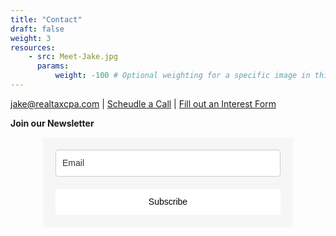 ```yaml
---
title: "Contact"
draft: false
weight: 3
resources:
    - src: Meet-Jake.jpg
      params:
          weight: -100 # Optional weighting for a specific image in this project folder
---
```

[jake@realtaxcpa.com](mailto:jake@realtaxcpa.com) | [Scheudle a Call](google.com) | [Fill out an Interest Form](google.com)

<!---
Jake is a CPA from Birmingham Alabama with more than 6 years of experience working with clients in the real estate industry. He started REALTAX CPA in 2019 with the goal of helping a few friends and family members save taxes on their real estate investments. Word of mouth referrals quickly grew the business to what it is today.
--->
**Join our Newsletter**


<style type="text/css">
  @import url(https://static.mailerlite.com/assets/plugins/groot/modules/includes/groot_fonts/import.css?version=1615816);
</style>
<style type="text/css">
  .ml-form-embedSubmitLoad{display:inline-block;width:20px;height:20px}.sr-only{position:absolute;width:1px;height:1px;padding:0;margin:-1px;overflow:hidden;clip:rect(0,0,0,0);border:0}.ml-form-embedSubmitLoad:after{content:" ";display:block;width:11px;height:11px;margin:1px;border-radius:50%;border:4px solid #fff;border-color:#33333 #33333 #33333 transparent;animation:ml-form-embedSubmitLoad 1.2s linear infinite}@keyframes ml-form-embedSubmitLoad{0%{transform:rotate(0)}100%{transform:rotate(360deg)}}#mlb2-3734737.ml-form-embedContainer{box-sizing:border-box;display:table;margin:0 auto;position:static;width:100%!important}#mlb2-3734737.ml-form-embedContainer button,#mlb2-3734737.ml-form-embedContainer h4,#mlb2-3734737.ml-form-embedContainer p,#mlb2-3734737.ml-form-embedContainer span{text-transform:none!important;letter-spacing:normal!important}#mlb2-3734737.ml-form-embedContainer .ml-form-embedWrapper{background-color:#f6f6f6;border-width:0;border-color:transparent;border-radius:4px;border-style:solid;box-sizing:border-box;display:inline-block!important;margin:0;padding:0;position:relative}#mlb2-3734737.ml-form-embedContainer .ml-form-embedWrapper.embedDefault,#mlb2-3734737.ml-form-embedContainer .ml-form-embedWrapper.embedPopup{width:400px}#mlb2-3734737.ml-form-embedContainer .ml-form-embedWrapper.embedForm{max-width:400px;width:100%}#mlb2-3734737.ml-form-embedContainer .ml-form-align-left{text-align:left}#mlb2-3734737.ml-form-embedContainer .ml-form-align-center{text-align:center}#mlb2-3734737.ml-form-embedContainer .ml-form-align-default{display:table-cell!important;vertical-align:middle!important;text-align:center!important}#mlb2-3734737.ml-form-embedContainer .ml-form-align-right{text-align:right}#mlb2-3734737.ml-form-embedContainer .ml-form-embedWrapper .ml-form-embedHeader img{border-top-left-radius:4px;border-top-right-radius:4px;height:auto;margin:0 auto!important;max-width:100%;width:undefinedpx}#mlb2-3734737.ml-form-embedContainer .ml-form-embedWrapper .ml-form-embedBody,#mlb2-3734737.ml-form-embedContainer .ml-form-embedWrapper .ml-form-successBody{padding:20px 20px 0 20px}#mlb2-3734737.ml-form-embedContainer .ml-form-embedWrapper .ml-form-embedBody.ml-form-embedBodyHorizontal{padding-bottom:0}#mlb2-3734737.ml-form-embedContainer .ml-form-embedWrapper .ml-form-embedBody .ml-form-embedContent,#mlb2-3734737.ml-form-embedContainer .ml-form-embedWrapper .ml-form-successBody .ml-form-successContent{text-align:left;margin:0 0 20px 0}#mlb2-3734737.ml-form-embedContainer .ml-form-embedWrapper .ml-form-embedBody .ml-form-embedContent h4,#mlb2-3734737.ml-form-embedContainer .ml-form-embedWrapper .ml-form-successBody .ml-form-successContent h4{color:#000;font-family:'Open Sans',Arial,Helvetica,sans-serif;font-size:30px;font-weight:400;margin:0 0 10px 0;text-align:left;word-break:break-word}#mlb2-3734737.ml-form-embedContainer .ml-form-embedWrapper .ml-form-embedBody .ml-form-embedContent p,#mlb2-3734737.ml-form-embedContainer .ml-form-embedWrapper .ml-form-successBody .ml-form-successContent p{color:#000;font-family:Ubuntu,sans-serif,serif;font-size:14px;font-weight:400;line-height:20px;margin:0 0 10px 0;text-align:left}#mlb2-3734737.ml-form-embedContainer .ml-form-embedWrapper .ml-form-embedBody .ml-form-embedContent ol,#mlb2-3734737.ml-form-embedContainer .ml-form-embedWrapper .ml-form-embedBody .ml-form-embedContent ul,#mlb2-3734737.ml-form-embedContainer .ml-form-embedWrapper .ml-form-successBody .ml-form-successContent ol,#mlb2-3734737.ml-form-embedContainer .ml-form-embedWrapper .ml-form-successBody .ml-form-successContent ul{color:#000;font-family:Ubuntu,sans-serif,serif;font-size:14px}#mlb2-3734737.ml-form-embedContainer .ml-form-embedWrapper .ml-form-embedBody .ml-form-embedContent ol ol,#mlb2-3734737.ml-form-embedContainer .ml-form-embedWrapper .ml-form-successBody .ml-form-successContent ol ol{list-style-type:lower-alpha}#mlb2-3734737.ml-form-embedContainer .ml-form-embedWrapper .ml-form-embedBody .ml-form-embedContent ol ol ol,#mlb2-3734737.ml-form-embedContainer .ml-form-embedWrapper .ml-form-successBody .ml-form-successContent ol ol ol{list-style-type:lower-roman}#mlb2-3734737.ml-form-embedContainer .ml-form-embedWrapper .ml-form-embedBody .ml-form-embedContent p a,#mlb2-3734737.ml-form-embedContainer .ml-form-embedWrapper .ml-form-successBody .ml-form-successContent p a{color:#000;text-decoration:underline}#mlb2-3734737.ml-form-embedContainer .ml-form-embedWrapper .ml-block-form .ml-field-group{text-align:left!important}#mlb2-3734737.ml-form-embedContainer .ml-form-embedWrapper .ml-block-form .ml-field-group label{margin-bottom:5px;color:#333;font-size:14px;font-family:'Open Sans',Arial,Helvetica,sans-serif;font-weight:700;font-style:normal;text-decoration:none;display:inline-block;line-height:20px}#mlb2-3734737.ml-form-embedContainer .ml-form-embedWrapper .ml-form-embedBody .ml-form-embedContent p:last-child,#mlb2-3734737.ml-form-embedContainer .ml-form-embedWrapper .ml-form-successBody .ml-form-successContent p:last-child{margin:0}#mlb2-3734737.ml-form-embedContainer .ml-form-embedWrapper .ml-form-embedBody form{margin:0;width:100%}#mlb2-3734737.ml-form-embedContainer .ml-form-embedWrapper .ml-form-embedBody .ml-form-checkboxRow,#mlb2-3734737.ml-form-embedContainer .ml-form-embedWrapper .ml-form-embedBody .ml-form-formContent{margin:0 0 20px 0;width:100%}#mlb2-3734737.ml-form-embedContainer .ml-form-embedWrapper .ml-form-embedBody .ml-form-checkboxRow{float:left}#mlb2-3734737.ml-form-embedContainer .ml-form-embedWrapper .ml-form-embedBody .ml-form-formContent.horozintalForm{margin:0;padding:0 0 20px 0;width:100%;height:auto;float:left}#mlb2-3734737.ml-form-embedContainer .ml-form-embedWrapper .ml-form-embedBody .ml-form-fieldRow{margin:0 0 10px 0;width:100%}#mlb2-3734737.ml-form-embedContainer .ml-form-embedWrapper .ml-form-embedBody .ml-form-fieldRow.ml-last-item{margin:0}#mlb2-3734737.ml-form-embedContainer .ml-form-embedWrapper .ml-form-embedBody .ml-form-fieldRow.ml-formfieldHorizintal{margin:0}#mlb2-3734737.ml-form-embedContainer .ml-form-embedWrapper .ml-form-embedBody .ml-form-fieldRow input{background-color:#fff!important;color:#333!important;border-color:#ccc;border-radius:4px!important;border-style:solid!important;border-width:1px!important;font-family:Ubuntu,sans-serif,serif;font-size:14px!important;height:auto;line-height:21px!important;margin-bottom:0;margin-top:0;margin-left:0;margin-right:0;padding:10px 10px!important;width:100%!important;box-sizing:border-box!important;max-width:100%!important}#mlb2-3734737.ml-form-embedContainer .ml-form-embedWrapper .ml-form-embedBody .ml-form-fieldRow input::-webkit-input-placeholder,#mlb2-3734737.ml-form-embedContainer .ml-form-embedWrapper .ml-form-embedBody .ml-form-horizontalRow input::-webkit-input-placeholder{color:#333}#mlb2-3734737.ml-form-embedContainer .ml-form-embedWrapper .ml-form-embedBody .ml-form-fieldRow input::-moz-placeholder,#mlb2-3734737.ml-form-embedContainer .ml-form-embedWrapper .ml-form-embedBody .ml-form-horizontalRow input::-moz-placeholder{color:#333}#mlb2-3734737.ml-form-embedContainer .ml-form-embedWrapper .ml-form-embedBody .ml-form-fieldRow input:-ms-input-placeholder,#mlb2-3734737.ml-form-embedContainer .ml-form-embedWrapper .ml-form-embedBody .ml-form-horizontalRow input:-ms-input-placeholder{color:#333}#mlb2-3734737.ml-form-embedContainer .ml-form-embedWrapper .ml-form-embedBody .ml-form-fieldRow input:-moz-placeholder,#mlb2-3734737.ml-form-embedContainer .ml-form-embedWrapper .ml-form-embedBody .ml-form-horizontalRow input:-moz-placeholder{color:#333}#mlb2-3734737.ml-form-embedContainer .ml-form-embedWrapper .ml-form-embedBody .ml-form-fieldRow textarea,#mlb2-3734737.ml-form-embedContainer .ml-form-embedWrapper .ml-form-embedBody .ml-form-horizontalRow textarea{background-color:#fff!important;color:#333!important;border-color:#ccc!important;border-radius:4px!important;border-style:solid!important;border-width:1px!important;font-family:Ubuntu,sans-serif,serif;font-size:14px!important;height:auto;line-height:21px!important;margin-bottom:0;margin-top:0;padding:10px 10px!important;width:100%!important;box-sizing:border-box!important;max-width:100%!important}#mlb2-3734737.ml-form-embedContainer .ml-form-embedWrapper .ml-form-embedBody .ml-form-checkboxRow .label-description::before,#mlb2-3734737.ml-form-embedContainer .ml-form-embedWrapper .ml-form-embedBody .ml-form-embedPermissions .ml-form-embedPermissionsOptionsCheckbox .label-description::before,#mlb2-3734737.ml-form-embedContainer .ml-form-embedWrapper .ml-form-embedBody .ml-form-fieldRow .custom-checkbox .custom-control-label::before,#mlb2-3734737.ml-form-embedContainer .ml-form-embedWrapper .ml-form-embedBody .ml-form-fieldRow .custom-radio .custom-control-label::before,#mlb2-3734737.ml-form-embedContainer .ml-form-embedWrapper .ml-form-embedBody .ml-form-horizontalRow .custom-checkbox .custom-control-label::before,#mlb2-3734737.ml-form-embedContainer .ml-form-embedWrapper .ml-form-embedBody .ml-form-horizontalRow .custom-radio .custom-control-label::before,#mlb2-3734737.ml-form-embedContainer .ml-form-embedWrapper .ml-form-embedBody .ml-form-interestGroupsRow .ml-form-interestGroupsRowCheckbox .label-description::before{border-color:#ccc!important;background-color:#fff!important}#mlb2-3734737.ml-form-embedContainer .ml-form-embedWrapper .ml-form-embedBody .ml-form-fieldRow input.custom-control-input[type=checkbox]{box-sizing:border-box;padding:0;position:absolute;z-index:-1;opacity:0;margin-top:5px;margin-left:-24px;overflow:visible}#mlb2-3734737.ml-form-embedContainer .ml-form-embedWrapper .ml-form-embedBody .ml-form-checkboxRow .label-description::before,#mlb2-3734737.ml-form-embedContainer .ml-form-embedWrapper .ml-form-embedBody .ml-form-embedPermissions .ml-form-embedPermissionsOptionsCheckbox .label-description::before,#mlb2-3734737.ml-form-embedContainer .ml-form-embedWrapper .ml-form-embedBody .ml-form-fieldRow .custom-checkbox .custom-control-label::before,#mlb2-3734737.ml-form-embedContainer .ml-form-embedWrapper .ml-form-embedBody .ml-form-horizontalRow .custom-checkbox .custom-control-label::before,#mlb2-3734737.ml-form-embedContainer .ml-form-embedWrapper .ml-form-embedBody .ml-form-interestGroupsRow .ml-form-interestGroupsRowCheckbox .label-description::before{border-radius:4px!important}#mlb2-3734737.ml-form-embedContainer .ml-form-embedWrapper .ml-form-embedBody .ml-form-checkboxRow input[type=checkbox]:checked~.label-description::after,#mlb2-3734737.ml-form-embedContainer .ml-form-embedWrapper .ml-form-embedBody .ml-form-embedPermissions .ml-form-embedPermissionsOptionsCheckbox input[type=checkbox]:checked~.label-description::after,#mlb2-3734737.ml-form-embedContainer .ml-form-embedWrapper .ml-form-embedBody .ml-form-fieldRow .custom-checkbox .custom-control-input:checked~.custom-control-label::after,#mlb2-3734737.ml-form-embedContainer .ml-form-embedWrapper .ml-form-embedBody .ml-form-horizontalRow .custom-checkbox .custom-control-input:checked~.custom-control-label::after,#mlb2-3734737.ml-form-embedContainer .ml-form-embedWrapper .ml-form-embedBody .ml-form-interestGroupsRow .ml-form-interestGroupsRowCheckbox input[type=checkbox]:checked~.label-description::after{background-color:#33333;mask-image:url(https://cdn.mailerlite.com/images/default/arrow.svg);-webkit-mask-image:url(https://cdn.mailerlite.com/images/default/arrow.svg)}#mlb2-3734737.ml-form-embedContainer .ml-form-embedWrapper .ml-form-embedBody .ml-form-fieldRow .custom-radio .custom-control-input:checked~.custom-control-label::after{background-color:#33333;mask-image:url(https://cdn.mailerlite.com/images/default/circle.svg);-webkit-mask-image:url(https://cdn.mailerlite.com/images/default/circle.svg)}#mlb2-3734737.ml-form-embedContainer .ml-form-embedWrapper .ml-form-embedBody .ml-form-checkboxRow input[type=checkbox]:checked~.label-description::before,#mlb2-3734737.ml-form-embedContainer .ml-form-embedWrapper .ml-form-embedBody .ml-form-embedPermissions .ml-form-embedPermissionsOptionsCheckbox input[type=checkbox]:checked~.label-description::before,#mlb2-3734737.ml-form-embedContainer .ml-form-embedWrapper .ml-form-embedBody .ml-form-fieldRow .custom-checkbox .custom-control-input:checked~.custom-control-label::before,#mlb2-3734737.ml-form-embedContainer .ml-form-embedWrapper .ml-form-embedBody .ml-form-fieldRow .custom-radio .custom-control-input:checked~.custom-control-label::before,#mlb2-3734737.ml-form-embedContainer .ml-form-embedWrapper .ml-form-embedBody .ml-form-horizontalRow .custom-checkbox .custom-control-input:checked~.custom-control-label::before,#mlb2-3734737.ml-form-embedContainer .ml-form-embedWrapper .ml-form-embedBody .ml-form-horizontalRow .custom-radio .custom-control-input:checked~.custom-control-label::before,#mlb2-3734737.ml-form-embedContainer .ml-form-embedWrapper .ml-form-embedBody .ml-form-interestGroupsRow .ml-form-interestGroupsRowCheckbox input[type=checkbox]:checked~.label-description::before{border-color:#ffff!important;background-color:#ffff!important;color:#33333!important}#mlb2-3734737.ml-form-embedContainer .ml-form-embedWrapper .ml-form-embedBody .ml-form-fieldRow .custom-checkbox .custom-control-label::after,#mlb2-3734737.ml-form-embedContainer .ml-form-embedWrapper .ml-form-embedBody .ml-form-fieldRow .custom-checkbox .custom-control-label::before,#mlb2-3734737.ml-form-embedContainer .ml-form-embedWrapper .ml-form-embedBody .ml-form-fieldRow .custom-radio .custom-control-label::after,#mlb2-3734737.ml-form-embedContainer .ml-form-embedWrapper .ml-form-embedBody .ml-form-fieldRow .custom-radio .custom-control-label::before,#mlb2-3734737.ml-form-embedContainer .ml-form-embedWrapper .ml-form-embedBody .ml-form-horizontalRow .custom-checkbox .custom-control-label::after,#mlb2-3734737.ml-form-embedContainer .ml-form-embedWrapper .ml-form-embedBody .ml-form-horizontalRow .custom-checkbox .custom-control-label::before,#mlb2-3734737.ml-form-embedContainer .ml-form-embedWrapper .ml-form-embedBody .ml-form-horizontalRow .custom-radio .custom-control-label::after,#mlb2-3734737.ml-form-embedContainer .ml-form-embedWrapper .ml-form-embedBody .ml-form-horizontalRow .custom-radio .custom-control-label::before{top:2;box-sizing:border-box}#mlb2-3734737.ml-form-embedContainer .ml-form-embedWrapper .ml-form-embedBody .ml-form-checkboxRow .label-description::after,#mlb2-3734737.ml-form-embedContainer .ml-form-embedWrapper .ml-form-embedBody .ml-form-checkboxRow .label-description::before,#mlb2-3734737.ml-form-embedContainer .ml-form-embedWrapper .ml-form-embedBody .ml-form-embedPermissions .ml-form-embedPermissionsOptionsCheckbox .label-description::after,#mlb2-3734737.ml-form-embedContainer .ml-form-embedWrapper .ml-form-embedBody .ml-form-embedPermissions .ml-form-embedPermissionsOptionsCheckbox .label-description::before{top:0!important;box-sizing:border-box!important}#mlb2-3734737.ml-form-embedContainer .ml-form-embedWrapper .ml-form-embedBody .ml-form-checkboxRow .label-description::after,#mlb2-3734737.ml-form-embedContainer .ml-form-embedWrapper .ml-form-embedBody .ml-form-checkboxRow .label-description::before{top:0!important;box-sizing:border-box!important}#mlb2-3734737.ml-form-embedContainer .ml-form-embedWrapper .ml-form-embedBody .ml-form-interestGroupsRow .ml-form-interestGroupsRowCheckbox .label-description::after{top:3px!important;box-sizing:border-box!important;position:absolute;left:-21px;display:block;width:10px;height:10px;content:""}#mlb2-3734737.ml-form-embedContainer .ml-form-embedWrapper .ml-form-embedBody .ml-form-interestGroupsRow .ml-form-interestGroupsRowCheckbox .label-description::before{top:0!important;box-sizing:border-box!important}#mlb2-3734737.ml-form-embedContainer .ml-form-embedWrapper .ml-form-embedBody .custom-control-label::before{position:absolute;top:4px;left:-24px;display:block;width:16px;height:16px;pointer-events:none;content:"";background-color:#fff;border:#adb5bd solid 1px;border-radius:50%}#mlb2-3734737.ml-form-embedContainer .ml-form-embedWrapper .ml-form-embedBody .custom-control-label::after{position:absolute;top:5px!important;left:-21px;display:block;width:10px;height:10px;content:""}#mlb2-3734737.ml-form-embedContainer .ml-form-embedWrapper .ml-form-embedBody .ml-form-checkboxRow .label-description::before,#mlb2-3734737.ml-form-embedContainer .ml-form-embedWrapper .ml-form-embedBody .ml-form-embedPermissions .ml-form-embedPermissionsOptionsCheckbox .label-description::before,#mlb2-3734737.ml-form-embedContainer .ml-form-embedWrapper .ml-form-embedBody .ml-form-interestGroupsRow .ml-form-interestGroupsRowCheckbox .label-description::before{position:absolute;top:4px;left:-24px;display:block;width:16px;height:16px;pointer-events:none;content:"";background-color:#fff;border:#adb5bd solid 1px;border-radius:50%}#mlb2-3734737.ml-form-embedContainer .ml-form-embedWrapper .ml-form-embedBody .ml-form-embedPermissions .ml-form-embedPermissionsOptionsCheckbox .label-description::after{position:absolute;top:3px!important;left:-21px;display:block;width:10px;height:10px;content:""}#mlb2-3734737.ml-form-embedContainer .ml-form-embedWrapper .ml-form-embedBody .ml-form-checkboxRow .label-description::after{position:absolute;top:3px!important;left:-21px;display:block;width:10px;height:10px;content:""}#mlb2-3734737.ml-form-embedContainer .ml-form-embedWrapper .ml-form-embedBody .custom-radio .custom-control-label::after{background:no-repeat 50%/50% 50%}#mlb2-3734737.ml-form-embedContainer .ml-form-embedWrapper .ml-form-embedBody .custom-checkbox .custom-control-label::after,#mlb2-3734737.ml-form-embedContainer .ml-form-embedWrapper .ml-form-embedBody .ml-form-checkboxRow .label-description::after,#mlb2-3734737.ml-form-embedContainer .ml-form-embedWrapper .ml-form-embedBody .ml-form-embedPermissions .ml-form-embedPermissionsOptionsCheckbox .label-description::after,#mlb2-3734737.ml-form-embedContainer .ml-form-embedWrapper .ml-form-embedBody .ml-form-interestGroupsRow .ml-form-interestGroupsRowCheckbox .label-description::after{background:no-repeat 50%/50% 50%}#mlb2-3734737.ml-form-embedContainer .ml-form-embedWrapper .ml-form-embedBody .ml-form-fieldRow .custom-control,#mlb2-3734737.ml-form-embedContainer .ml-form-embedWrapper .ml-form-embedBody .ml-form-horizontalRow .custom-control{position:relative;display:block;min-height:1.5rem;padding-left:1.5rem}#mlb2-3734737.ml-form-embedContainer .ml-form-embedWrapper .ml-form-embedBody .ml-form-fieldRow .custom-checkbox .custom-control-input,#mlb2-3734737.ml-form-embedContainer .ml-form-embedWrapper .ml-form-embedBody .ml-form-fieldRow .custom-radio .custom-control-input,#mlb2-3734737.ml-form-embedContainer .ml-form-embedWrapper .ml-form-embedBody .ml-form-horizontalRow .custom-checkbox .custom-control-input,#mlb2-3734737.ml-form-embedContainer .ml-form-embedWrapper .ml-form-embedBody .ml-form-horizontalRow .custom-radio .custom-control-input{position:absolute;z-index:-1;opacity:0;box-sizing:border-box;padding:0}#mlb2-3734737.ml-form-embedContainer .ml-form-embedWrapper .ml-form-embedBody .ml-form-fieldRow .custom-checkbox .custom-control-label,#mlb2-3734737.ml-form-embedContainer .ml-form-embedWrapper .ml-form-embedBody .ml-form-fieldRow .custom-radio .custom-control-label,#mlb2-3734737.ml-form-embedContainer .ml-form-embedWrapper .ml-form-embedBody .ml-form-horizontalRow .custom-checkbox .custom-control-label,#mlb2-3734737.ml-form-embedContainer .ml-form-embedWrapper .ml-form-embedBody .ml-form-horizontalRow .custom-radio .custom-control-label{color:#000;font-size:12px!important;font-family:'Open Sans',Arial,Helvetica,sans-serif;line-height:22px;margin-bottom:0;position:relative;vertical-align:top;font-style:normal;font-weight:700}#mlb2-3734737.ml-form-embedContainer .ml-form-embedWrapper .ml-form-embedBody .ml-form-fieldRow .custom-select,#mlb2-3734737.ml-form-embedContainer .ml-form-embedWrapper .ml-form-embedBody .ml-form-horizontalRow .custom-select{background-color:#fff!important;color:#333!important;border-color:#ccc!important;border-radius:4px!important;border-style:solid!important;border-width:1px!important;font-family:Ubuntu,sans-serif,serif;font-size:14px!important;line-height:20px!important;margin-bottom:0;margin-top:0;padding:10px 28px 10px 12px!important;width:100%!important;box-sizing:border-box!important;max-width:100%!important;height:auto;display:inline-block;vertical-align:middle;background:url(https://cdn.mailerlite.com/images/default/dropdown.svg) no-repeat right .75rem center/8px 10px;-webkit-appearance:none;-moz-appearance:none;appearance:none}#mlb2-3734737.ml-form-embedContainer .ml-form-embedWrapper .ml-form-embedBody .ml-form-horizontalRow{height:auto;width:100%;float:left}.ml-form-formContent.horozintalForm .ml-form-horizontalRow .ml-input-horizontal{width:70%;float:left}.ml-form-formContent.horozintalForm .ml-form-horizontalRow .ml-button-horizontal{width:30%;float:left}.ml-form-formContent.horozintalForm .ml-form-horizontalRow .ml-button-horizontal.labelsOn{padding-top:25px}.ml-form-formContent.horozintalForm .ml-form-horizontalRow .horizontal-fields{box-sizing:border-box;float:left;padding-right:10px}#mlb2-3734737.ml-form-embedContainer .ml-form-embedWrapper .ml-form-embedBody .ml-form-horizontalRow input{background-color:#fff;color:#333;border-color:#ccc;border-radius:4px;border-style:solid;border-width:1px;font-family:Ubuntu,sans-serif,serif;font-size:14px;line-height:20px;margin-bottom:0;margin-top:0;padding:10px 10px;width:100%;box-sizing:border-box;overflow-y:initial}#mlb2-3734737.ml-form-embedContainer .ml-form-embedWrapper .ml-form-embedBody .ml-form-horizontalRow button{background-color:#ffff!important;border-color:#ffff;border-style:solid;border-width:1px;border-radius:4px;box-shadow:none;color:#33333!important;cursor:pointer;font-family:Ubuntu,sans-serif,serif;font-size:14px!important;font-weight:400;line-height:20px;margin:0!important;padding:10px!important;width:100%;height:auto}#mlb2-3734737.ml-form-embedContainer .ml-form-embedWrapper .ml-form-embedBody .ml-form-horizontalRow button:hover{background-color:#333!important;border-color:#333!important}#mlb2-3734737.ml-form-embedContainer .ml-form-embedWrapper .ml-form-embedBody .ml-form-checkboxRow input[type=checkbox]{box-sizing:border-box;padding:0;position:absolute;z-index:-1;opacity:0;margin-top:5px;margin-left:-24px;overflow:visible}#mlb2-3734737.ml-form-embedContainer .ml-form-embedWrapper .ml-form-embedBody .ml-form-checkboxRow .label-description{color:#000;display:block;font-family:'Open Sans',Arial,Helvetica,sans-serif;font-size:12px;text-align:left;margin-bottom:0;position:relative;vertical-align:top}#mlb2-3734737.ml-form-embedContainer .ml-form-embedWrapper .ml-form-embedBody .ml-form-checkboxRow label{font-weight:400;margin:0;padding:0;position:relative;display:block;min-height:24px;padding-left:24px}#mlb2-3734737.ml-form-embedContainer .ml-form-embedWrapper .ml-form-embedBody .ml-form-checkboxRow label a{color:#000;text-decoration:underline}#mlb2-3734737.ml-form-embedContainer .ml-form-embedWrapper .ml-form-embedBody .ml-form-checkboxRow label p{color:#000!important;font-family:'Open Sans',Arial,Helvetica,sans-serif!important;font-size:12px!important;font-weight:400!important;line-height:18px!important;padding:0!important;margin:0 5px 0 0!important}#mlb2-3734737.ml-form-embedContainer .ml-form-embedWrapper .ml-form-embedBody .ml-form-checkboxRow label p:last-child{margin:0}#mlb2-3734737.ml-form-embedContainer .ml-form-embedWrapper .ml-form-embedBody .ml-form-embedSubmit{margin:0 0 20px 0;float:left;width:100%}#mlb2-3734737.ml-form-embedContainer .ml-form-embedWrapper .ml-form-embedBody .ml-form-embedSubmit button{background-color:#ffff!important;border:none!important;border-radius:4px!important;box-shadow:none!important;color:#33333!important;cursor:pointer;font-family:Ubuntu,sans-serif,serif!important;font-size:14px!important;font-weight:400!important;line-height:21px!important;height:auto;padding:10px!important;width:100%!important;box-sizing:border-box!important}#mlb2-3734737.ml-form-embedContainer .ml-form-embedWrapper .ml-form-embedBody .ml-form-embedSubmit button.loading{display:none}#mlb2-3734737.ml-form-embedContainer .ml-form-embedWrapper .ml-form-embedBody .ml-form-embedSubmit button:hover{background-color:#333!important}.ml-subscribe-close{width:30px;height:30px;background:url(https://cdn.mailerlite.com/images/default/modal_close.png) no-repeat;background-size:30px;cursor:pointer;margin-top:-10px;margin-right:-10px;position:absolute;top:0;right:0}.ml-error input{border-color:red!important}.ml-error .label-description,.ml-error .label-description p,.ml-error .label-description p a,.ml-error label:first-child{color:red!important}#mlb2-3734737.ml-form-embedContainer .ml-form-embedWrapper .ml-form-embedBody .ml-form-checkboxRow.ml-error .label-description p,#mlb2-3734737.ml-form-embedContainer .ml-form-embedWrapper .ml-form-embedBody .ml-form-checkboxRow.ml-error .label-description p:first-letter{color:red!important}@media only screen and (max-width:400px){.ml-form-embedWrapper.embedDefault,.ml-form-embedWrapper.embedPopup{width:100%!important}.ml-form-formContent.horozintalForm{float:left!important}.ml-form-formContent.horozintalForm .ml-form-horizontalRow{height:auto!important;width:100%!important;float:left!important}.ml-form-formContent.horozintalForm .ml-form-horizontalRow .ml-input-horizontal{width:100%!important}.ml-form-formContent.horozintalForm .ml-form-horizontalRow .ml-input-horizontal>div{padding-right:0!important;padding-bottom:10px}.ml-form-formContent.horozintalForm .ml-button-horizontal{width:100%!important}.ml-form-formContent.horozintalForm .ml-button-horizontal.labelsOn{padding-top:0!important}}
</style>
<div id="mlb2-3734737" class="ml-form-embedContainer ml-subscribe-form ml-subscribe-form-3734737">
  <div class="ml-form-align-center">
    <div class="ml-form-embedWrapper embedForm">
      <div class="ml-form-embedBody ml-form-embedBodyDefault row-form">
        <div class="ml-form-embedContent" style="margin-bottom:0"></div>
        <form class="ml-block-form" action="https://static.mailerlite.com/webforms/submit/c3s4k0" data-code="c3s4k0" method="post" target="_blank">
          <div class="ml-form-formContent">
            <div class="ml-form-fieldRow ml-last-item">
              <div class="ml-field-group ml-field-email ml-validate-email ml-validate-required">
                <input aria-label="email" aria-required="true" type="email" class="form-control" data-inputmask="" name="fields[email]" placeholder="Email" autocomplete="email">
              </div>
            </div>
          </div>
          <input type="hidden" name="ml-submit" value="1">
          <div class="ml-form-embedSubmit">
            <button type="submit" class="primary">Subscribe</button>
            <button disabled="disabled" style="display:none" type="button" class="loading"> <div class="ml-form-embedSubmitLoad"></div> <span class="sr-only">Loading...</span> </button>
          </div>
          <input type="hidden" name="anticsrf" value="true">
        </form>
      </div>
      <div class="ml-form-successBody row-success" style="display:none">
        <div class="ml-form-successContent">
          <h4>Thank you!</h4>
          <p>You have successfully joined our subscriber list.</p>
        </div>
      </div>
    </div>
  </div>
</div>
<script>
  function ml_webform_success_3734737(){var r=ml_jQuery||jQuery;r(".ml-subscribe-form-3734737 .row-success").show(),r(".ml-subscribe-form-3734737 .row-form").hide()}
</script>
<img src="https://track.mailerlite.com/webforms/o/3734737/c3s4k0?v1615821933" width="1" height="1" style="max-width:1px;max-height:1px;visibility:hidden;padding:0;margin:0;display:block" alt="." border="0">
<script src="https://static.mailerlite.com/js/w/webforms.min.js?v42b571e293fbe042bc115150134382c9" type="text/javascript"></script>